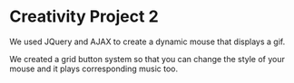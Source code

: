 # Creativity Project 2

We used JQuery and AJAX to create a dynamic mouse that displays a gif. 

We created a grid button system so that you can change the style of your mouse and it plays corresponding music too.
